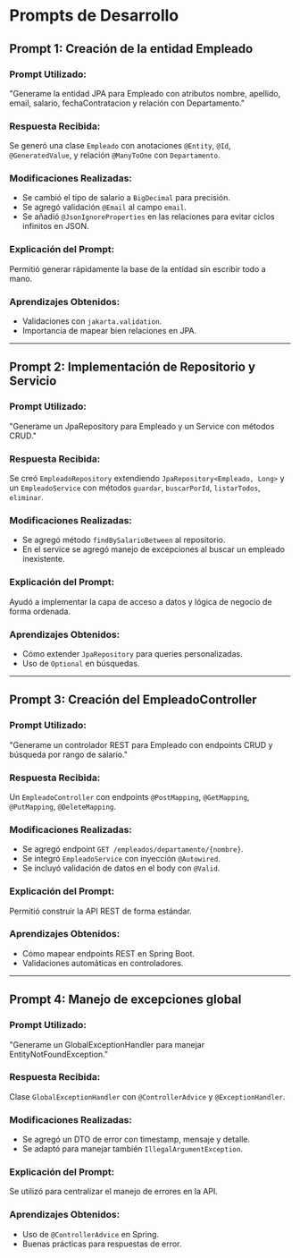 # Prompts de Desarrollo

## Prompt 1: Creación de la entidad Empleado

### Prompt Utilizado:
"Generame la entidad JPA para Empleado con atributos nombre, apellido, email, salario, fechaContratacion y relación con Departamento."

### Respuesta Recibida:
Se generó una clase `Empleado` con anotaciones `@Entity`, `@Id`, `@GeneratedValue`, y relación `@ManyToOne` con `Departamento`.

### Modificaciones Realizadas:
- Se cambió el tipo de salario a `BigDecimal` para precisión.
- Se agregó validación `@Email` al campo `email`.
- Se añadió `@JsonIgnoreProperties` en las relaciones para evitar ciclos infinitos en JSON.

### Explicación del Prompt:
Permitió generar rápidamente la base de la entidad sin escribir todo a mano.

### Aprendizajes Obtenidos:
- Validaciones con `jakarta.validation`.
- Importancia de mapear bien relaciones en JPA.

---

## Prompt 2: Implementación de Repositorio y Servicio

### Prompt Utilizado:
"Generame un JpaRepository para Empleado y un Service con métodos CRUD."

### Respuesta Recibida:
Se creó `EmpleadoRepository` extendiendo `JpaRepository<Empleado, Long>` y un `EmpleadoService` con métodos `guardar`, `buscarPorId`, `listarTodos`, `eliminar`.

### Modificaciones Realizadas:
- Se agregó método `findBySalarioBetween` al repositorio.
- En el service se agregó manejo de excepciones al buscar un empleado inexistente.

### Explicación del Prompt:
Ayudó a implementar la capa de acceso a datos y lógica de negocio de forma ordenada.

### Aprendizajes Obtenidos:
- Cómo extender `JpaRepository` para queries personalizadas.
- Uso de `Optional` en búsquedas.

---

## Prompt 3: Creación del EmpleadoController

### Prompt Utilizado:
"Generame un controlador REST para Empleado con endpoints CRUD y búsqueda por rango de salario."

### Respuesta Recibida:
Un `EmpleadoController` con endpoints `@PostMapping`, `@GetMapping`, `@PutMapping`, `@DeleteMapping`.

### Modificaciones Realizadas:
- Se agregó endpoint `GET /empleados/departamento/{nombre}`.
- Se integró `EmpleadoService` con inyección `@Autowired`.
- Se incluyó validación de datos en el body con `@Valid`.

### Explicación del Prompt:
Permitió construir la API REST de forma estándar.

### Aprendizajes Obtenidos:
- Cómo mapear endpoints REST en Spring Boot.
- Validaciones automáticas en controladores.

---

## Prompt 4: Manejo de excepciones global

### Prompt Utilizado:
"Generame un GlobalExceptionHandler para manejar EntityNotFoundException."

### Respuesta Recibida:
Clase `GlobalExceptionHandler` con `@ControllerAdvice` y `@ExceptionHandler`.

### Modificaciones Realizadas:
- Se agregó un DTO de error con timestamp, mensaje y detalle.
- Se adaptó para manejar también `IllegalArgumentException`.

### Explicación del Prompt:
Se utilizó para centralizar el manejo de errores en la API.

### Aprendizajes Obtenidos:
- Uso de `@ControllerAdvice` en Spring.
- Buenas prácticas para respuestas de error.
